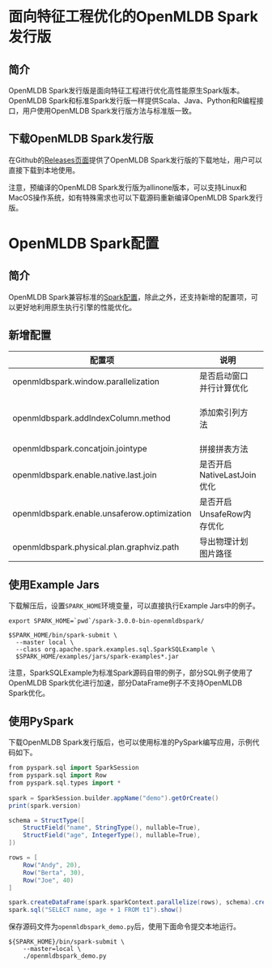 # 面向特征工程优化的OpenMLDB Spark发行版

## 简介

OpenMLDB Spark发行版是面向特征工程进行优化高性能原生Spark版本。OpenMLDB Spark和标准Spark发行版一样提供Scala、Java、Python和R编程接口，用户使用OpenMLDB Spark发行版方法与标准版一致。

## 下载OpenMLDB Spark发行版

在Github的[Releases页面](https://github.com/4paradigm/Spark/releases)提供了OpenMLDB Spark发行版的下载地址，用户可以直接下载到本地使用。

注意，预编译的OpenMLDB Spark发行版为allinone版本，可以支持Linux和MacOS操作系统，如有特殊需求也可以下载源码重新编译OpenMLDB Spark发行版。

# OpenMLDB Spark配置

## 简介

OpenMLDB Spark兼容标准的[Spark配置](https://spark.apache.org/docs/latest/configuration.html)，除此之外，还支持新增的配置项，可以更好地利用原生执行引擎的性能优化。

## 新增配置

| 配置项                                      | 说明                       | 默认值                    | 备注                                                         |
| ------------------------------------------- | -------------------------- | ------------------------- | ------------------------------------------------------------ |
| openmldbspark.window.parallelization        | 是否启动窗口并行计算优化   | false                     | 窗口并行计算可提高集群利用率但增加计算节点                   |
| openmldbspark.addIndexColumn.method         | 添加索引列方法             | monotonicallyIncreasingId | 可选方法为zipWithUniqueId, zipWithIndex, monotonicallyIncreasingId |
| openmldbspark.concatjoin.jointype           | 拼接拼表方法               | inner                     | 可选方法为inner, left, last                                  |
| openmldbspark.enable.native.last.join       | 是否开启NativeLastJoin优化 | true                      | 相比基于LeftJoin实现性能更高                                 |
| openmldbspark.enable.unsaferow.optimization | 是否开启UnsafeRow内存优化  | false                     | 开启后降低编解码开销，目前部分复杂类型不支持                 |
| openmldbspark.physical.plan.graphviz.path   | 导出物理计划图片路径       | ""                        | 默认不导出图片文件                                           |



## 使用Example Jars

下载解压后，设置`SPARK_HOME`环境变量，可以直接执行Example Jars中的例子。

```
export SPARK_HOME=`pwd`/spark-3.0.0-bin-openmldbspark/

$SPARK_HOME/bin/spark-submit \
  --master local \
  --class org.apache.spark.examples.sql.SparkSQLExample \
  $SPARK_HOME/examples/jars/spark-examples*.jar
```

注意，SparkSQLExample为标准Spark源码自带的例子，部分SQL例子使用了OpenMLDB Spark优化进行加速，部分DataFrame例子不支持OpenMLDB Spark优化。

## 使用PySpark

下载OpenMLDB Spark发行版后，也可以使用标准的PySpark编写应用，示例代码如下。

```scala
from pyspark.sql import SparkSession
from pyspark.sql import Row
from pyspark.sql.types import *
 
spark = SparkSession.builder.appName("demo").getOrCreate()
print(spark.version)

schema = StructType([
    StructField("name", StringType(), nullable=True),
    StructField("age", IntegerType(), nullable=True),
])

rows = [
    Row("Andy", 20),
    Row("Berta", 30),
    Row("Joe", 40)
]

spark.createDataFrame(spark.sparkContext.parallelize(rows), schema).createOrReplaceTempView("t1")
spark.sql("SELECT name, age + 1 FROM t1").show()

```

保存源码文件为`openmldbspark_demo.py`后，使用下面命令提交本地运行。

```
${SPARK_HOME}/bin/spark-submit \
    --master=local \
    ./openmldbspark_demo.py
```

